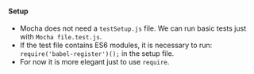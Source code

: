 #### Setup 
- Mocha does not need a `testSetup.js` file. We can run basic tests just with `Mocha file.test.js`. 
- If the test file contains ES6 modules, it is necessary to run: `require('babel-register')();` in the setup file. 
- For now it is more elegant just to use `require`.  